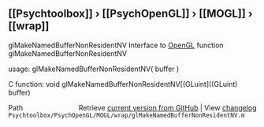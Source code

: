 ## [[Psychtoolbox]] &#8250; [[PsychOpenGL]] &#8250; [[MOGL]] &#8250; [[wrap]]

glMakeNamedBufferNonResidentNV  Interface to [OpenGL](OpenGL) function glMakeNamedBufferNonResidentNV  
  
usage:  glMakeNamedBufferNonResidentNV( buffer )  
  
C function:  void glMakeNamedBufferNonResidentNV[(GLuint]((GLuint) buffer)  




<div class="code_header" style="text-align:right;">
  <span style="float:left;">Path&nbsp;&nbsp;</span> <span class="counter">Retrieve <a href=
  "https://raw.github.com/Psychtoolbox-3/Psychtoolbox-3/beta/Psychtoolbox/PsychOpenGL/MOGL/wrap/glMakeNamedBufferNonResidentNV.m">current version from GitHub</a> | View <a href=
  "https://github.com/Psychtoolbox-3/Psychtoolbox-3/commits/beta/Psychtoolbox/PsychOpenGL/MOGL/wrap/glMakeNamedBufferNonResidentNV.m">changelog</a></span>
</div>
<div class="code">
  <code>Psychtoolbox/PsychOpenGL/MOGL/wrap/glMakeNamedBufferNonResidentNV.m</code>
</div>

